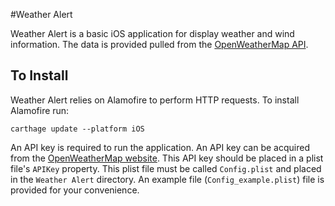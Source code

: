 #Weather Alert

Weather Alert is a basic iOS application for display weather and wind information. The data is provided pulled from the [OpenWeatherMap API](http://openweathermap.org/api).

## To Install

Weather Alert relies on Alamofire to perform HTTP requests. To install Alamofire run:

`carthage update --platform iOS`

An API key is required to run the application. An API key can be acquired from the [OpenWeatherMap website](http://openweathermap.org/appid). This API key should be placed in a plist file's `APIKey` property. This plist file must be called `Config.plist` and placed in the `Weather Alert` directory. An example file (`Config_example.plist`) file is provided for your convenience.